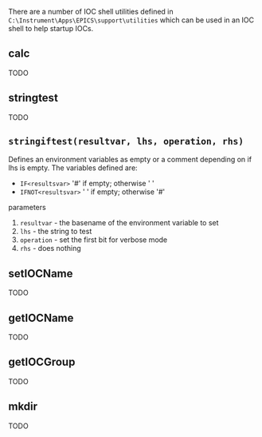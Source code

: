 There are a number of IOC shell utilities defined in `C:\Instrument\Apps\EPICS\support\utilities` which can be used in an IOC shell to help startup IOCs.

## calc

TODO 

## stringtest

TODO

## `stringiftest(resultvar, lhs, operation, rhs)`

Defines an environment variables as empty or a comment depending on if lhs is empty. The variables defined are:
- `IF<resultsvar>` '#' if empty; otherwise ' ' 
- `IFNOT<resultsvar>` ' ' if empty; otherwise '#'

parameters

1. `resultvar` - the basename of the environment variable to set
1. `lhs` - the string to test
1. `operation` - set the first bit for verbose mode
1. `rhs` - does nothing

## setIOCName

TODO

## getIOCName

TODO

## getIOCGroup

TODO

## mkdir

TODO